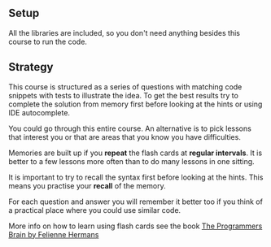 ## Setup

All the libraries are included, so you don't need anything besides this course to run the code.

## Strategy

This course is structured as a series of questions with matching code snippets with tests to illustrate the idea. To get the best results try to complete the solution from memory first before looking at the hints or using IDE autocomplete.

You could go through this entire course. An alternative is to pick lessons that interest you or that are areas that you know you have difficulties.

Memories are built up if you **repeat** the flash cards at **regular intervals**. It is better to a few lessons more often than to do many lessons in one sitting.

It is important to try to recall the syntax first before looking at the hints. This means you practise your **recall** of the memory.

For each question and answer you will remember it better too if you think of a practical place where you could use similar code.

More info on how to learn using flash cards see the book [The Programmers Brain by Felienne Hermans](https://www.manning.com/books/the-programmers-brain)